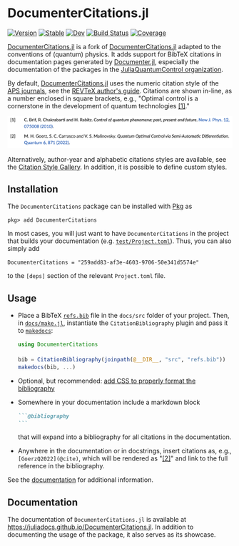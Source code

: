 # DocumenterCitations.jl

[![Version](https://juliahub.com/docs/DocumenterCitations/version.svg)](https://juliahub.com/ui/Packages/DocumenterCitations/73HPB)
[![Stable](https://img.shields.io/badge/docs-stable-blue.svg)](https://juliadocs.github.io/DocumenterCitations.jl/)
[![Dev](https://img.shields.io/badge/docs-dev-blue.svg)](https://juliadocs.github.io/DocumenterCitations.jl/dev)
[![Build Status](https://github.com/JuliaDocs/DocumenterCitations.jl/workflows/CI/badge.svg)](https://github.com/JuliaDocs/DocumenterCitations.jl/actions)
[![Coverage](https://codecov.io/gh/JuliaDocs/DocumenterCitations.jl/branch/master/graph/badge.svg)](https://codecov.io/gh/JuliaDocs/DocumenterCitations.jl)


[DocumenterCitations.jl](https://github.com/JuliaDocs/DocumenterCitations.jl#quantumcitationsjl) is a fork of [DocumenterCitations.jl](https://github.com/ali-ramadhan/DocumenterCitations.jl) adapted to the conventions of (quantum) physics. It adds support for BibTeX citations in documentation pages generated by [Documenter.jl](https://github.com/JuliaDocs/Documenter.jl), especially the documentation of the packages in the [JuliaQuantumControl organization](https://github.com/JuliaQuantumControl).

By default, [DocumenterCitations.jl](https://github.com/JuliaDocs/DocumenterCitations.jl#quantumcitationsjl) uses the numeric citation style of the [APS journals](https://journals.aps.org), see the [REVTeX author's guide](https://www.ctan.org/tex-archive/macros/latex/contrib/revtex/auguide).  Citations are shown in-line, as a number enclosed in square brackets, e.g., "Optimal control is a cornerstone in the development of quantum technologies [[1]](#screenshot)."


<img id="screenshot" src="docs/src/assets/references.png" alt="Rendered bibliography of two references, [1] and [2]" width="830px">

Alternatively, author-year and alphabetic citations styles are available, see the [Citation Style Gallery](https://juliadocs.github.io/DocumenterCitations.jl/dev/gallery/). In addition, it is possible to define custom styles.


## Installation

The `DocumenterCitations` package can be installed with [Pkg](https://pkgdocs.julialang.org/v1/) as

~~~
pkg> add DocumenterCitations
~~~

In most cases, you will just want to have `DocumenterCitations` in the project that builds your documentation (e.g. [`test/Project.toml`](https://github.com/JuliaDocs/DocumenterCitations.jl/blob/master/test/Project.toml)). Thus, you can also simply add

```
DocumenterCitations = "259add83-af3e-4603-9706-50e341d5574e"
```

to the `[deps]` section of the relevant `Project.toml` file.


## Usage

*   Place a BibTeX [`refs.bib`](https://github.com/JuliaDocs/DocumenterCitations.jl/blob/master/docs/src/refs.bib) file in the `docs/src` folder of your project.  Then, in [`docs/make.jl`](https://github.com/JuliaDocs/DocumenterCitations.jl/blob/master/docs/make.jl), instantiate the `CitationBibliography` plugin and pass it to [`makedocs`](https://documenter.juliadocs.org/stable/lib/public/#Documenter.makedocs):

    ```julia
    using DocumenterCitations

    bib = CitationBibliography(joinpath(@__DIR__, "src", "refs.bib"))
    makedocs(bib, ...)
    ```

*   Optional, but recommended: [add CSS to properly format the bibliography](https://juliadocs.github.io/DocumenterCitations.jl/stable/styling/)

*   Somewhere in your documentation include a markdown block

    ~~~markdown
    ```@bibliography
    ```
    ~~~

    that will expand into a bibliography for all citations in the documentation.

*   Anywhere in the documentation or in docstrings, insert citations as, e.g., `[GoerzQ2022](@cite)`, which will be rendered as "[[2]](#screenshot)" and link to the full reference in the bibliography.

See the [documentation](https://juliadocs.github.io/DocumenterCitations.jl) for additional information.

## Documentation

The documentation of `DocumenterCitations.jl` is available at <https://juliadocs.github.io/DocumenterCitations.jl>. In addition to documenting the usage of the package, it also serves as its showcase.
